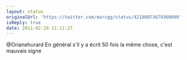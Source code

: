 ```yaml
---
layout: status
originalUrl: 'https://twitter.com/marcgg/status/42180073679360000'
isReply: true
date: 2011-02-28 11:11:27
---
```


@Orianehurard En général s'il y a écrit 50 fois la même chose, c'est mauvais signe
